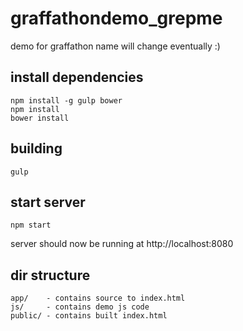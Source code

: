 # graffathondemo_grepme
demo for graffathon
name will change eventually :)

## install dependencies
```
npm install -g gulp bower
npm install
bower install
```

## building
```
gulp
```

## start server
```
npm start
```

server should now be running at http://localhost:8080

## dir structure
```
app/    - contains source to index.html
js/     - contains demo js code
public/ - contains built index.html
```

